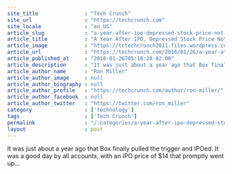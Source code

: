 ```yaml
---
site_title               : "Tech Crunch"
site_url                 : "https://techcrunch.com"
site_locale              : "en_US"
article_slug             : "a-year-after-ipo-depressed-stock-price-not-bringing-box-ceo-down"
article_title            : "A Year After IPO, Depressed Stock Price Not Bringing Box CEO Down"
article_image            : "https://tctechcrunch2011.files.wordpress.com/2015/01/box-ipo2.jpg?w=764&h=400&crop=1"
article_url              : "https://techcrunch.com/2016/01/26/a-year-after-ipo-depressed-stock-price-not-bringing-box-ceo-down/"
article_published_at     : "2016-01-26T05:18:28-02:00"
article_description      : "It was just about a year ago that Box finally pulled the trigger and IPOed. It was a good day by all accounts, with an IPO price of $14 that promptly went up..."
article_author_name      : "Ron Miller"
article_author_image     : null
article_author_biography : null
article_author_profile   : "https://techcrunch.com/author/ron-miller/"
article_author_facebook  : null
article_author_twitter   : "https://twitter.com/ron_miller"
category                 : ['technology']
tags                     : ['Tech Crunch']
permalink                : "/:categories/a-year-after-ipo-depressed-stock-price-not-bringing-box-ceo-down/"
layout                   : post
---
```


It was just about a year ago that Box finally pulled the trigger and IPOed. It was a good day by all accounts, with an IPO price of $14 that promptly went up...
